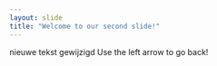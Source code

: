```yaml
---
layout: slide
title: "Welcome to our second slide!"
---
```

nieuwe tekst gewijzigd
Use the left arrow to go back!
